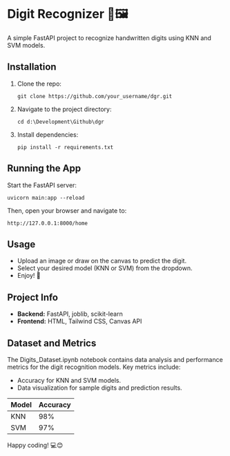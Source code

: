 # Digit Recognizer 🤖🖼️

A simple FastAPI project to recognize handwritten digits using KNN and SVM models.

## Installation

1. Clone the repo:
   ```
   git clone https://github.com/your_username/dgr.git
   ```
2. Navigate to the project directory:
   ```
   cd d:\Development\Github\dgr
   ```
3. Install dependencies:
   ```
   pip install -r requirements.txt
   ```

## Running the App

Start the FastAPI server:
```
uvicorn main:app --reload
```

Then, open your browser and navigate to:
```
http://127.0.0.1:8000/home
```

## Usage

- Upload an image or draw on the canvas to predict the digit.
- Select your desired model (KNN or SVM) from the dropdown.
- Enjoy! 🎉

## Project Info

- **Backend:** FastAPI, joblib, scikit-learn
- **Frontend:** HTML, Tailwind CSS, Canvas API

## Dataset and Metrics

The Digits_Dataset.ipynb notebook contains data analysis and performance metrics for the digit recognition models. Key metrics include:
- Accuracy for KNN and SVM models.
- Data visualization for sample digits and prediction results.

| Model | Accuracy |
|-------|----------|
| KNN   | 98%      |
| SVM   | 97%      |

Happy coding! 💻😊
